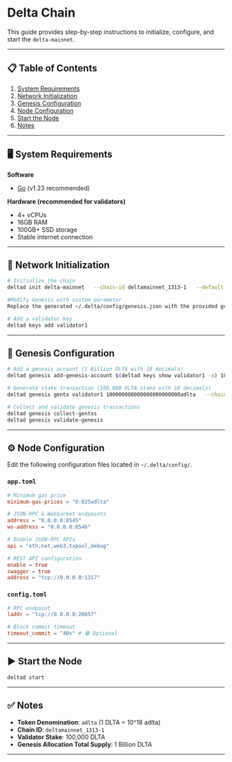 # Delta Chain

This guide provides step-by-step instructions to initialize, configure, and start the `delta-mainnet`.

---

## 📋 Table of Contents
1. [System Requirements](#-system-requirements)  
2. [Network Initialization](#-network-initialization)  
3. [Genesis Configuration](#-genesis-configuration)  
4. [Node Configuration](#-node-configuration)  
5. [Start the Node](#️-start-the-node)  
6. [Notes](#-notes)  

---

## 🖥️ System Requirements

**Software**
- [Go](https://go.dev/) (v1.23 recommended)

**Hardware (recommended for validators)**
- 4+ vCPUs  
- 16GB RAM  
- 100GB+ SSD storage  
- Stable internet connection  

---

## 🚀 Network Initialization

```bash
# Initialize the chain
deltad init delta-mainnet   --chain-id deltamainnet_1313-1   --default-denom adlta

#Modify Genesis with custom parameter
Replace the generated ~/.delta/config/genesis.json with the provided genesis.json and change genesis_time as per your genesis.

# Add a validator key
deltad keys add validator1
```

---

## 📜 Genesis Configuration

```bash
# Add a genesis account (1 Billion DLTA with 18 decimals)
deltad genesis add-genesis-account $(deltad keys show validator1 -a) 1000000000000000000000000000adlta

# Generate stake transaction (100,000 DLTA stake with 18 decimals)
deltad genesis gentx validator1 100000000000000000000000adlta   --chain-id deltamainnet_1313-1

# Collect and validate genesis transactions
deltad genesis collect-gentxs
deltad genesis validate-genesis
```

---

## ⚙️ Node Configuration

Edit the following configuration files located in `~/.delta/config/`.

### `app.toml`

```toml
# Minimum gas price
minimum-gas-prices = "0.025adlta"

# JSON-RPC & WebSocket endpoints
address = "0.0.0.0:8545"
ws-address = "0.0.0.0:8546"

# Enable JSON-RPC APIs
api = "eth,net,web3,txpool,debug"

# REST API configuration
enable = true
swagger = true
address = "tcp://0.0.0.0:1317"
```

### `config.toml`

```toml
# RPC endpoint
laddr = "tcp://0.0.0.0:26657"

# Block commit timeout
timeout_commit = "40s" # 🟢 Optional
```

---

## ▶️ Start the Node

```bash
deltad start
```

---

## ✅ Notes
- **Token Denomination**: `adlta` (1 DLTA = 10^18 adlta)  
- **Chain ID**: `deltamainnet_1313-1`  
- **Validator Stake**: 100,000 DLTA  
- **Genesis Allocation Total Supply**: 1 Billion DLTA  

---
